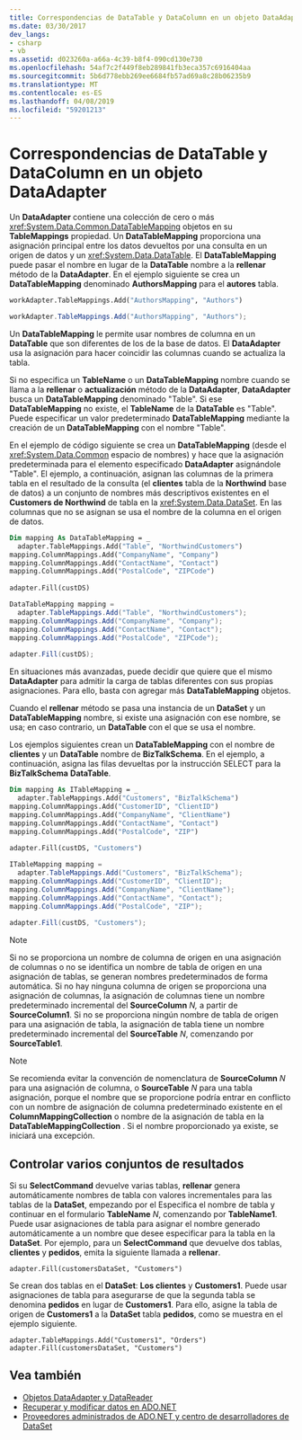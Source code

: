 ```yaml
---
title: Correspondencias de DataTable y DataColumn en un objeto DataAdapter
ms.date: 03/30/2017
dev_langs:
- csharp
- vb
ms.assetid: d023260a-a66a-4c39-b8f4-090cd130e730
ms.openlocfilehash: 54af7c2f449f8eb289841fb3eca357c6916404aa
ms.sourcegitcommit: 5b6d778ebb269ee6684fb57ad69a8c28b06235b9
ms.translationtype: MT
ms.contentlocale: es-ES
ms.lasthandoff: 04/08/2019
ms.locfileid: "59201213"
---
```

# <a name="dataadapter-datatable-and-datacolumn-mappings"></a>Correspondencias de DataTable y DataColumn en un objeto DataAdapter
Un **DataAdapter** contiene una colección de cero o más <xref:System.Data.Common.DataTableMapping> objetos en su **TableMappings** propiedad. Un **DataTableMapping** proporciona una asignación principal entre los datos devueltos por una consulta en un origen de datos y un <xref:System.Data.DataTable>. El **DataTableMapping** puede pasar el nombre en lugar de la **DataTable** nombre a la **rellenar** método de la **DataAdapter**. En el ejemplo siguiente se crea un **DataTableMapping** denominado **AuthorsMapping** para el **autores** tabla.  
  
```vb  
workAdapter.TableMappings.Add("AuthorsMapping", "Authors")  
```  
  
```csharp  
workAdapter.TableMappings.Add("AuthorsMapping", "Authors");  
```  
  
 Un **DataTableMapping** le permite usar nombres de columna en un **DataTable** que son diferentes de los de la base de datos. El **DataAdapter** usa la asignación para hacer coincidir las columnas cuando se actualiza la tabla.  
  
 Si no especifica un **TableName** o un **DataTableMapping** nombre cuando se llama a la **rellenar** o **actualización** método de la  **DataAdapter**, **DataAdapter** busca un **DataTableMapping** denominado "Table". Si ese **DataTableMapping** no existe, el **TableName** de la **DataTable** es "Table". Puede especificar un valor predeterminado **DataTableMapping** mediante la creación de un **DataTableMapping** con el nombre "Table".  
  
 En el ejemplo de código siguiente se crea un **DataTableMapping** (desde el <xref:System.Data.Common> espacio de nombres) y hace que la asignación predeterminada para el elemento especificado **DataAdapter** asignándole "Table". El ejemplo, a continuación, asignan las columnas de la primera tabla en el resultado de la consulta (el **clientes** tabla de la **Northwind** base de datos) a un conjunto de nombres más descriptivos existentes en el **Customers de Northwind**  de tabla en la <xref:System.Data.DataSet>. En las columnas que no se asignan se usa el nombre de la columna en el origen de datos.  
  
```vb  
Dim mapping As DataTableMapping = _  
  adapter.TableMappings.Add("Table", "NorthwindCustomers")  
mapping.ColumnMappings.Add("CompanyName", "Company")  
mapping.ColumnMappings.Add("ContactName", "Contact")  
mapping.ColumnMappings.Add("PostalCode", "ZIPCode")  
  
adapter.Fill(custDS)  
```  
  
```csharp  
DataTableMapping mapping =   
  adapter.TableMappings.Add("Table", "NorthwindCustomers");  
mapping.ColumnMappings.Add("CompanyName", "Company");  
mapping.ColumnMappings.Add("ContactName", "Contact");  
mapping.ColumnMappings.Add("PostalCode", "ZIPCode");  
  
adapter.Fill(custDS);  
```  
  
 En situaciones más avanzadas, puede decidir que quiere que el mismo **DataAdapter** para admitir la carga de tablas diferentes con sus propias asignaciones. Para ello, basta con agregar más **DataTableMapping** objetos.  
  
 Cuando el **rellenar** método se pasa una instancia de un **DataSet** y un **DataTableMapping** nombre, si existe una asignación con ese nombre, se usa; en caso contrario, un  **DataTable** con el que se usa el nombre.  
  
 Los ejemplos siguientes crean un **DataTableMapping** con el nombre de **clientes** y un **DataTable** nombre de **BizTalkSchema**. En el ejemplo, a continuación, asigna las filas devueltas por la instrucción SELECT para la **BizTalkSchema** **DataTable**.  
  
```vb  
Dim mapping As ITableMapping = _  
  adapter.TableMappings.Add("Customers", "BizTalkSchema")  
mapping.ColumnMappings.Add("CustomerID", "ClientID")  
mapping.ColumnMappings.Add("CompanyName", "ClientName")  
mapping.ColumnMappings.Add("ContactName", "Contact")  
mapping.ColumnMappings.Add("PostalCode", "ZIP")  
  
adapter.Fill(custDS, "Customers")  
```  
  
```csharp  
ITableMapping mapping =   
  adapter.TableMappings.Add("Customers", "BizTalkSchema");  
mapping.ColumnMappings.Add("CustomerID", "ClientID");  
mapping.ColumnMappings.Add("CompanyName", "ClientName");  
mapping.ColumnMappings.Add("ContactName", "Contact");  
mapping.ColumnMappings.Add("PostalCode", "ZIP");  
  
adapter.Fill(custDS, "Customers");  
```  
  
> [!NOTE]
>  Si no se proporciona un nombre de columna de origen en una asignación de columnas o no se identifica un nombre de tabla de origen en una asignación de tablas, se generan nombres predeterminados de forma automática. Si no hay ninguna columna de origen se proporciona una asignación de columnas, la asignación de columnas tiene un nombre predeterminado incremental del **SourceColumn** *N,* a partir de **SourceColumn1**. Si no se proporciona ningún nombre de tabla de origen para una asignación de tabla, la asignación de tabla tiene un nombre predeterminado incremental del **SourceTable** *N*, comenzando por **SourceTable1**.  
  
> [!NOTE]
>  Se recomienda evitar la convención de nomenclatura de **SourceColumn** *N* para una asignación de columna, o **SourceTable** *N* para una tabla asignación, porque el nombre que se proporcione podría entrar en conflicto con un nombre de asignación de columna predeterminado existente en el **ColumnMappingCollection** o nombre de la asignación de tabla en la **DataTableMappingCollection** . Si el nombre proporcionado ya existe, se iniciará una excepción.  
  
## <a name="handling-multiple-result-sets"></a>Controlar varios conjuntos de resultados  
 Si su **SelectCommand** devuelve varias tablas, **rellenar** genera automáticamente nombres de tabla con valores incrementales para las tablas de la **DataSet**, empezando por el Especifica el nombre de tabla y continuar en el formulario **TableName** *N*, comenzando por **TableName1**. Puede usar asignaciones de tabla para asignar el nombre generado automáticamente a un nombre que desee especificar para la tabla en la **DataSet**. Por ejemplo, para un **SelectCommand** que devuelve dos tablas, **clientes** y **pedidos**, emita la siguiente llamada a **rellenar**.  
  
```  
adapter.Fill(customersDataSet, "Customers")  
```  
  
 Se crean dos tablas en el **DataSet**: **Los clientes** y **Customers1**. Puede usar asignaciones de tabla para asegurarse de que la segunda tabla se denomina **pedidos** en lugar de **Customers1**. Para ello, asigne la tabla de origen de **Customers1** a la **DataSet** tabla **pedidos**, como se muestra en el ejemplo siguiente.  
  
```  
adapter.TableMappings.Add("Customers1", "Orders")  
adapter.Fill(customersDataSet, "Customers")  
```  
  
## <a name="see-also"></a>Vea también

- [Objetos DataAdapter y DataReader](../../../../docs/framework/data/adonet/dataadapters-and-datareaders.md)
- [Recuperar y modificar datos en ADO.NET](../../../../docs/framework/data/adonet/retrieving-and-modifying-data.md)
- [Proveedores administrados de ADO.NET y centro de desarrolladores de DataSet](https://go.microsoft.com/fwlink/?LinkId=217917)
